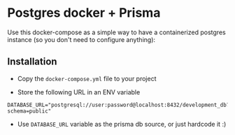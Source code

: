 # Postgres docker + Prisma

Use this docker-compose as a simple way to have a containerized postgres instance (so you don't need to configure anything):

## Installation

- Copy the `docker-compose.yml` file to your project

- Store the following URL in an ENV variable

```
DATABASE_URL="postgresql://user:password@localhost:8432/development_db?schema=public"
```

- Use `DATABASE_URL` variable as the prisma db source, or just hardcode it :)
